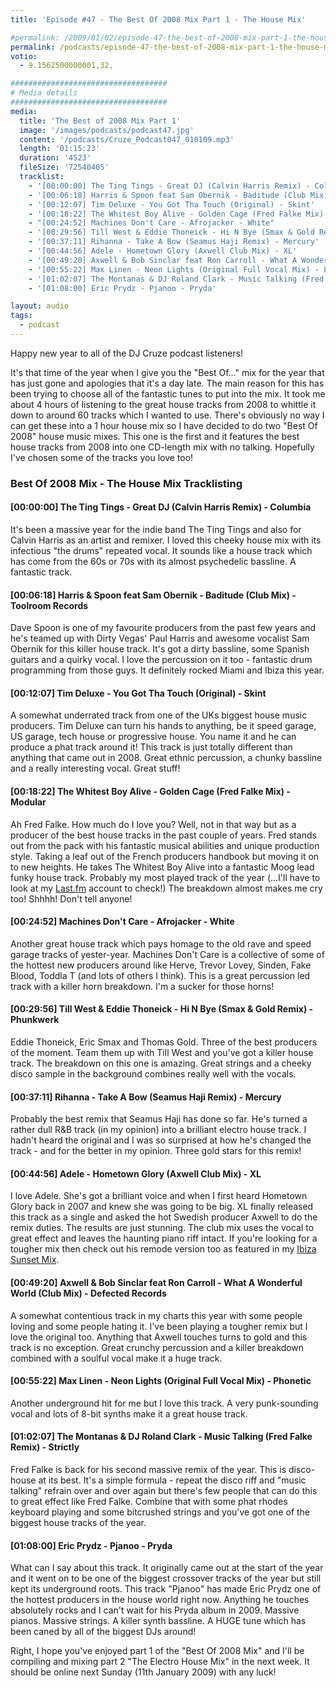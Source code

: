 ```yaml
---
title: 'Episode #47 - The Best Of 2008 Mix Part 1 - The House Mix'

#permalink: /2009/01/02/episode-47-the-best-of-2008-mix-part-1-the-house-mix/
permalink: /podcasts/episode-47-the-best-of-2008-mix-part-1-the-house-mix/
votio:
  - 9.1562500000001,32,

###################################
# Media details
###################################
media:
  title: 'The Best of 2008 Mix Part 1'
  image: '/images/podcasts/podcast47.jpg'
  content: '/podcasts/Cruze_Podcast047_010109.mp3'
  length: '01:15:23'
  duration: '4523'
  fileSize: '72540405'
  tracklist:
    - '[00:00:00] The Ting Tings - Great DJ (Calvin Harris Remix) - Columbia'
    - '[00:06:18] Harris & Spoon feat Sam Obernik - Baditude (Club Mix) - Toolroom Records'
    - '[00:12:07] Tim Deluxe - You Got Tha Touch (Original) - Skint'
    - '[00:18:22] The Whitest Boy Alive - Golden Cage (Fred Falke Mix) - Modular'
    - "[00:24:52] Machines Don't Care - Afrojacker - White"
    - '[00:29:56] Till West & Eddie Thoneick - Hi N Bye (Smax & Gold Remix) - Phunkwerk'
    - '[00:37:11] Rihanna - Take A Bow (Seamus Haji Remix) - Mercury'
    - '[00:44:56] Adele - Hometown Glory (Axwell Club Mix) - XL'
    - '[00:49:20] Axwell & Bob Sinclar feat Ron Carroll - What A Wonderful World (Club Mix) - Defected Records'
    - '[00:55:22] Max Linen - Neon Lights (Original Full Vocal Mix) - Phonetic'
    - '[01:02:07] The Montanas & DJ Roland Clark - Music Talking (Fred Falke Remix) - Strictly'
    - '[01:08:00] Eric Prydz - Pjanoo - Pryda'

layout: audio
tags:
  - podcast
---
```


Happy new year to all of the DJ Cruze podcast listeners!

It's that time of the year when I give you the "Best Of..." mix for the year that has just gone and apologies that it's a day late. The main reason for this has been trying to choose all of the fantastic tunes to put into the mix. It took me about 4 hours of listening to the great house tracks from 2008 to whittle it down to around 60 tracks which I wanted to use. There's obviously no way I can get these into a 1 hour house mix so I have decided to do two "Best Of 2008" house music mixes. This one is the first and it features the best house tracks from 2008 into one CD-length mix with no talking. Hopefully I've chosen some of the tracks you love too!

### Best Of 2008 Mix - The House Mix Tracklisting

#### [00:00:00] The Ting Tings - Great DJ (Calvin Harris Remix) - Columbia

It's been a massive year for the indie band The Ting Tings and also for Calvin Harris as an artist and remixer. I loved this cheeky house mix with its infectious "the drums" repeated vocal. It sounds like a house track which has come from the 60s or 70s with its almost psychedelic bassline. A fantastic track.

#### [00:06:18] Harris & Spoon feat Sam Obernik - Baditude (Club Mix) - Toolroom Records

Dave Spoon is one of my favourite producers from the past few years and he's teamed up with Dirty Vegas' Paul Harris and awesome vocalist Sam Obernik for this killer house track. It's got a dirty bassline, some Spanish guitars and a quirky vocal. I love the percussion on it too - fantastic drum programming from those guys. It definitely rocked Miami and Ibiza this year.

#### [00:12:07] Tim Deluxe - You Got Tha Touch (Original) - Skint

A somewhat underrated track from one of the UKs biggest house music producers. Tim Deluxe can turn his hands to anything, be it speed garage, US garage, tech house or progressive house. You name it and he can produce a phat track around it! This track is just totally different than anything that came out in 2008. Great ethnic percussion, a chunky bassline and a really interesting vocal. Great stuff!

#### [00:18:22] The Whitest Boy Alive - Golden Cage (Fred Falke Mix) - Modular

Ah Fred Falke. How much do I love you? Well, not in that way but as a producer of the best house tracks in the past couple of years. Fred stands out from the pack with his fantastic musical abilities and unique production style. Taking a leaf out of the French producers handbook but moving it on to new heights. He takes The Whitest Boy Alive into a fantastic Moog lead funky house track. Probably my most played track of the year (...I'll have to look at my [Last.fm][4] account to check!) The breakdown almost makes me cry too! Shhhh! Don't tell anyone!

#### [00:24:52] Machines Don't Care - Afrojacker - White

Another great house track which pays homage to the old rave and speed garage tracks of yester-year. Machines Don't Care is a collective of some of the hottest new producers around like Herve, Trevor Lovey, Sinden, Fake Blood, Toddla T (and lots of others I think). This is a great percussion led track with a killer horn breakdown. I'm a sucker for those horns!

#### [00:29:56] Till West & Eddie Thoneick - Hi N Bye (Smax & Gold Remix) - Phunkwerk

Eddie Thoneick, Eric Smax and Thomas Gold. Three of the best producers of the moment. Team them up with Till West and you've got a killer house track. The breakdown on this one is amazing. Great strings and a cheeky disco sample in the background combines really well with the vocals.

#### [00:37:11] Rihanna - Take A Bow (Seamus Haji Remix) - Mercury

Probably the best remix that Seamus Haji has done so far. He's turned a rather dull R&B track (in my opinion) into a brilliant electro house track. I hadn't heard the original and I was so surprised at how he's changed the track - and for the better in my opinion. Three gold stars for this remix!

#### [00:44:56] Adele - Hometown Glory (Axwell Club Mix) - XL

I love Adele. She's got a brilliant voice and when I first heard Hometown Glory back in 2007 and knew she was going to be big. XL finally released this track as a single and asked the hot Swedish producer Axwell to do the remix duties. The results are just stunning. The club mix uses the vocal to great effect and leaves the haunting piano riff intact. If you're looking for a tougher mix then check out his remode version too as featured in my [Ibiza Sunset Mix][5].

#### [00:49:20] Axwell & Bob Sinclar feat Ron Carroll - What A Wonderful World (Club Mix) - Defected Records

A somewhat contentious track in my charts this year with some people loving and some people hating it. I've been playing a tougher remix but I love the original too. Anything that Axwell touches turns to gold and this track is no exception. Great crunchy percussion and a killer breakdown combined with a soulful vocal make it a huge track.

#### [00:55:22] Max Linen - Neon Lights (Original Full Vocal Mix) - Phonetic

Another underground hit for me but I love this track. A very punk-sounding vocal and lots of 8-bit synths make it a great house track.

#### [01:02:07] The Montanas & DJ Roland Clark - Music Talking (Fred Falke Remix) - Strictly

Fred Falke is back for his second massive remix of the year. This is disco-house at its best. It's a simple formula - repeat the disco riff and "music talking" refrain over and over again but there's few people that can do this to great effect like Fred Falke. Combine that with some phat rhodes keyboard playing and some bitcrushed strings and you've got one of the biggest house tracks of the year.

#### [01:08:00] Eric Prydz - Pjanoo - Pryda

What can I say about this track. It originally came out at the start of the year and it went on to be one of the biggest crossover tracks of the year but still kept its underground roots. This track "Pjanoo" has made Eric Prydz one of the hottest producers in the house world right now. Anything he touches absolutely rocks and I can't wait for his Pryda album in 2009. Massive pianos. Massive strings. A killer synth bassline. A HUGE tune which has been caned by all of the biggest DJs around!

Right, I hope you've enjoyed part 1 of the "Best Of 2008 Mix" and I'll be compiling and mixing part 2 "The Electro House Mix" in the next week. It should be online next Sunday (11th January 2009) with any luck!

[1]: http://www.djcruze.co.uk/cms/wp-content/uploads/2009/01/podcast47.jpg
[2]: http://www.djcruze.co.uk/cms/wp-content/DownloadButton.gif
[3]: http://www.djcruzeaudio.co.uk/podcasts/Cruze_Podcast047_010109.mp3
[4]: http://www.last.fm/user/DJCruze
[5]: http://www.djcruze.co.uk/cms/2008/07/23/july-2008-mix-ibiza-sunset/
